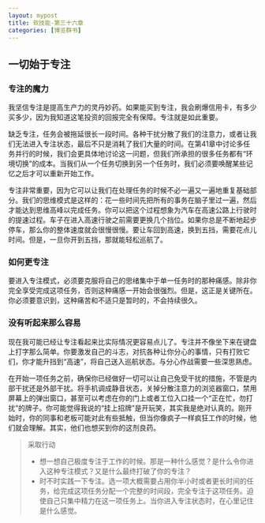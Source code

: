 ```yaml
---
layout: mypost
title: 软技能-第三十六章
categories: [博览群书]
---
```


## 一切始于专注

### 专注的魔力

我坚信专注是提高生产力的灵丹妙药。如果能买到专注，我会刷爆信用卡，有多少买多少，因为我知道这笔投资的回报完全有保障。专注就是如此重要。

缺乏专注，任务会被拖延很长一段时间。各种干扰分散了我们的注意力，或者让我们无法进入专注状态，最后不只是消耗了我们大量的时间。在第41章中讨论多任务并行的时候，我们会更具体地讨论这一问题，但我们所承担的很多任务都有“环境切换”的成本。当我们从一个任务切换到另一个任务时，我们必须要唤醒某些记忆之后才可以重新开始工作。

专注非常重要，因为它可以让我们在处理任务的时候不必一遍又一遍地重复基础部分。我们的思维模式是这样的：花一些时间先把所有的事务在脑子里过一遍，然后才能达到思维高峰以完成任务。你可以把这个过程想象为汽车在高速公路上行驶时的提速过程。车子在进入高速行驶之前需要更换几个挡位。如果你总是不断地起步停车，那么你的整体速度就会很慢很慢。要让车回到高速，换到五挡，需要花点儿时间。但是，一旦你开到五挡，那就能轻松巡航了。

### 如何更专注

要进入专注模式，必须要克服将自己的思绪集中于单一任务时的那种痛感。除非你完全享受完成这项任务，否则这种痛感一开始会很强烈。但是，这正是关键所在。你必须要意识到，这种痛苦和不适只是暂时的，不会持续很久。

### 没有听起来那么容易

现在我可能已经让专注看起来比实际情况更容易点儿了。专注并不像坐下来在键盘上打字那么简单。你要激发自己的斗志，对抗各种让你分心的事情，只有打败它们，你才能升挡到“高速”，将自己送入巡航状态。与分心作战需要一些深思熟虑。

在开始一项任务之前，确保你已经做好一切可以让自己免受干扰的措施，不管是内部干扰还是外部干扰。将手机调成静音状态，关掉分散注意力的浏览器窗口，禁用屏幕上的弹出窗口，甚至可以考虑在你的门上或者工位入口挂一个“正在忙，勿打扰”的牌子。你可能觉得我说的“挂上招牌”是开玩笑，其实我是绝对认真的。刚开始时，你的同事和老板可能对此有些抵触，但当你像疯子一样疯狂工作的时候，他们就会理解。其实，他们也想买到你的这剂良药。

> 采取行动
>
> * 想一想自己极度专注于工作的时候。那是一种什么感觉？是什么令你进入这种专注模式？又是什么最终打破了你的专注？
> * 时不时实践一下专注。选一项大概需要占用你半小时或者更长时间的任务，给完成这项任务分配一个完整的时间段，完全专注于这项任务。迫使自己只集中精力在这一项任务上。当你进入专注状态时，在心里记住是什么感觉。
